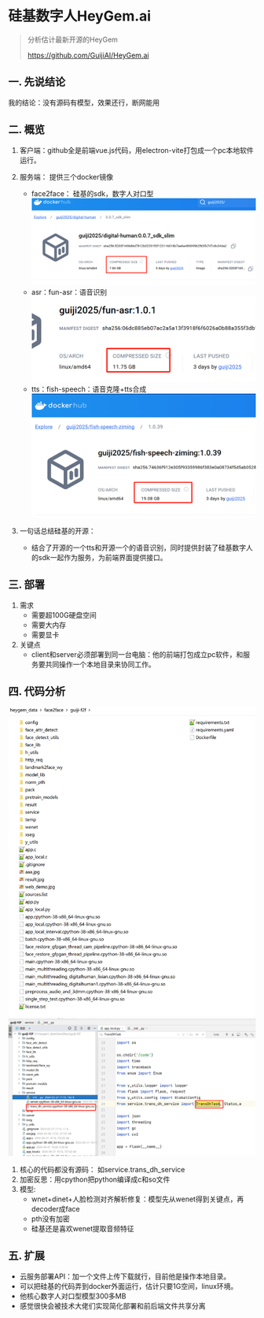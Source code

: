 # 硅基数字人HeyGem.ai
> 分析估计最新开源的HeyGem
> 
> https://github.com/GuijiAI/HeyGem.ai

## 一. 先说结论
我的结论：没有源码有模型，效果还行，断网能用

## 二. 概览
1. 客户端：github全是前端vue.js代码，用electron-vite打包成一个pc本地软件运行。
2. 服务端： 提供三个docker镜像
   - face2face： 硅基的sdk，数字人对口型
   ![img_2.png](img_2.png)
   - asr：fun-asr：语音识别
   ![img_3.png](img_3.png)
   - tts：fish-speech：语音克隆+tts合成
   ![img_4.png](img_4.png)

3. 一句话总结硅基的开源：
   - 结合了开源的一个tts和开源一个的语音识别，同时提供封装了硅基数字人的sdk一起作为服务，为前端界面提供接口。

## 三. 部署
1. 需求
   - 需要超100G硬盘空间 
   - 需要大内存 
   - 需要显卡
2. 关键点
   - client和server必须部署到同一台电脑：他的前端打包成立pc软件，和服务要共同操作一个本地目录来协同工作。

## 四. 代码分析
![img_1.png](img_1.png)
![img.png](img.png)
1. 核心的代码都没有源码： 如service.trans_dh_service
1. 加密反思：用cpython把python编译成c和so文件
1. 模型:
   - wnet+dinet+人脸检测对齐解析修复：模型先从wenet得到关键点，再decoder成face
   - pth没有加密
   - 硅基还是喜欢wenet提取音频特征
   
## 五. 扩展
- 云服务部署API：加一个文件上传下载就行，目前他是操作本地目录。
- 可以把硅基的代码弄到docker外面运行，估计只要1G空间，linux环境。
- 他核心数字人对口型模型300多MB
- 感觉很快会被技术大佬们实现简化部署和前后端文件共享分离
